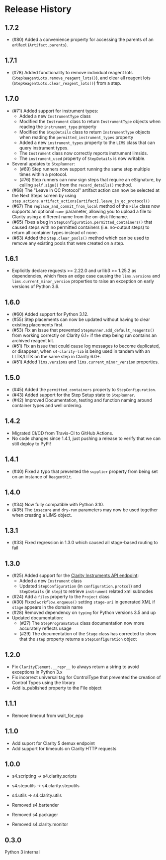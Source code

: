 Release History
===============
1.7.2
-
- (#80) Added a convenience property for accessing the parents of an artifact (`Artifact.parents`).

1.7.1
-
- (#78) Added functionality to remove individual reagent lots (`StepReagentLots.remove_reagent_lots()`), and clear all reagent lots (`StepReagentLots.clear_reagent_lots()`) from a step.

1.7.0
-
- (#71) Added support for instrument types:
   - Added a new `InstrumentType` class
   - Modified the `Instrument` class to return `InstrumentType` objects when reading the `instrument_type` property
   - Modified the `StepDetails` class to return `InstrumentType` objects when reading the `permitted_instrument_types` property
   - Added a new `instrument_types` property to the `LIMS` class that can query instrument types.
   - The `Instrument` class now correctly reports instrument limsids.
   - The `instrument_used` property of `StepDetails` is now writable.
- Several updates to `StepRunner`:
   - (#69) Step runners now support running the same step multiple times within a protocol.
   - (#76) Step runners can now sign steps that require an eSignature, by calling `self.sign()` from the `record_details()` method.
- (#68) The "Leave in QC Protocol" artifact action can now be selected at the Next Steps screen by using `step.actions.artifact_actions[artifact].leave_in_qc_protocol()`
- (#67) The `replace_and_commit_from_local` method of the `File` class now supports an optional `name` parameter, allowing you to upload a file to Clarity using a different name from the on-disk filename.
- (#65) Fixes a bug in `StepConfiguration.permitted_containers()` that caused steps with no permitted containers (i.e. no-output steps) to return all container types instead of none. 
- (#63) Added the `Step.clear_pools()` method which can be used to remove any existing pools that were created on a step.

1.6.1
-
- Explicitly declare requests >= 2.22.0 and urllib3 >= 1.25.2 as dependencies, which fixes an edge case causing the `lims.versions` and `lims.current_minor_version` properties to raise an exception on early versions of Python 3.6.

1.6.0
-
- (#60) Added support for Python 3.12.
- (#55) Step placements can now be updated without having to clear existing placements first.
- (#53) Fix an issue that prevented `StepRunner.add_default_reagents()` from working correctly on Clarity 6.1+ if the step being run contains an archived reagent kit.
- (#51) Fix an issue that could cause log messages to become duplicated, or disappear, when `s4-clarity-lib` is being used in tandem with an LLTK/LITK on the same step in Clarity 6.0+.
- (#51) Added `lims.versions` and `lims.current_minor_version` properties.

1.5.0
-
- (#45) Added the `permitted_containers` property to `StepConfiguration`.
- (#43) Added support for the Step Setup state to `StepRunner`.
- (#42) Improved Documentation, testing and function naming around container types and well ordering.

1.4.2
-
- Migrated CI/CD from Travis-CI to GitHub Actions.
- No code changes since 1.4.1, just pushing a release to verify that we can still deploy to PyPi!

1.4.1
-
- (#40) Fixed a typo that prevented the `supplier` property from being set on an instance of `ReagentKit`.

1.4.0
- 
- (#34) Now fully compatible with Python 3.10.
- (#35) The `insecure` and `dry-run` parameters may now be used together when creating a LIMS object.

1.3.1
-
- (#33) Fixed regression in 1.3.0 which caused all stage-based routing to fail

1.3.0
-
- (#25) Added support for the [Clarity Instruments API endpoint](https://d10e8rzir0haj8.cloudfront.net/5.3/rest.version.instruments.html):
   - Added a new `Instrument` class
   - Updated `StepConfiguration` (in `configuration.protcol`) and `StepDetails` (in `step`) to retrieve `instrument` related xml subnodes
- (#24) Add a `files` property to the `Project` class
- (#30) Fixed `workflow.enqueue()` setting `stage-uri` in generated XML if `stage` appears in the domain name
- (#28) Removed dependency on `typing` for Python versions 3.5 and up
- Updated documentation:
   - (#27) The `StepProgramStatus` class documentation now more accurately reflects usage
   - (#29) The documentation of the `Stage` class has corrected to show that the `step` property returns a `StepConfiguration` object

1.2.0
-
- Fix `ClarityElement.__repr__` to always return a string to avoid exceptions in Python 3.x  
- Fix incorrect universal tag for ControlType that prevented the creation of Control Types using the library
- Add is_published property to the File object

1.1.1
-
- Remove timeout from wait_for_epp

1.1.0
-
- Add suport for Clarity 5 demux endpoint
- Add support for timeouts on Clarity HTTP requests

1.0.0
-
- s4.scripting -> s4.clarity.scripts
- s4.steputils -> s4.clarity.steputils
- s4.utils -> s4.clarity.utils

- Removed s4.bartender
- Removed s4.packager
- Removed s4.clarity.monitor

0.3.0
-
Python 3 internal 